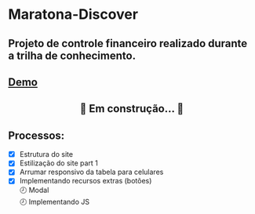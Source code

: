 # Maratona-Discover
## Projeto de controle financeiro realizado durante a trilha de conhecimento.
## [Demo](https://layannehonorato.github.io/Maratona-Dicover/)
<h2 align="center"> 
	🚧 Em construção...  🚧
</h2>

## Processos:
- [x] Estrutura do site
- [x] Estilização do site part 1
- [x] Arrumar responsivo da tabela para celulares
- [x] Implementando recursos extras (botões)
 </br>🕗 Modal </br>🕗 Implementando JS
